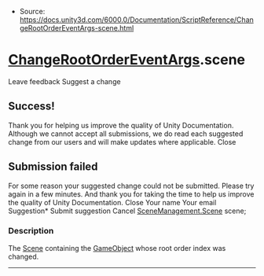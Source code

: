 * Source: https://docs.unity3d.com/6000.0/Documentation/ScriptReference/ChangeRootOrderEventArgs-scene.html

#  [ChangeRootOrderEventArgs](https://docs.unity3d.com/6000.0/Documentation/ScriptReference/ChangeRootOrderEventArgs.html).scene
Leave feedback
Suggest a change
## Success!
Thank you for helping us improve the quality of Unity Documentation. Although we cannot accept all submissions, we do read each suggested change from our users and will make updates where applicable.
Close
## Submission failed
For some reason your suggested change could not be submitted. Please <a>try again</a> in a few minutes. And thank you for taking the time to help us improve the quality of Unity Documentation.
Close
Your name Your email Suggestion* Submit suggestion
Cancel
[SceneManagement.Scene](https://docs.unity3d.com/6000.0/Documentation/ScriptReference/SceneManagement.Scene.html) scene; 
### Description
The [Scene](https://docs.unity3d.com/6000.0/Documentation/ScriptReference/SceneManagement.Scene.html) containing the [GameObject](https://docs.unity3d.com/6000.0/Documentation/ScriptReference/GameObject.html) whose root order index was changed.
* * *
